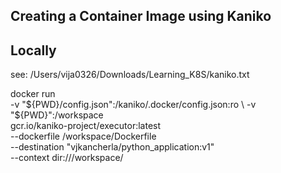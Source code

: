 Creating a Container Image using Kaniko
-------

Locally
------
see: /Users/vija0326/Downloads/Learning_K8S/kaniko.txt

docker run \
    -v "${PWD}/config.json":/kaniko/.docker/config.json:ro \
    -v "${PWD}":/workspace \
    gcr.io/kaniko-project/executor:latest \
    --dockerfile /workspace/Dockerfile \
    --destination "vjkancherla/python_application:v1" \
    --context dir:///workspace/
